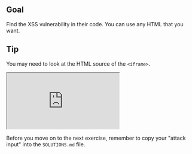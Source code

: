 ## Goal

Find the XSS vulnerability in their code. You can use any HTML that you want.

## Tip

You may need to look at the HTML source of the `<iframe>`.

<iframe src='http://localhost:4110'></iframe>

Before you move on to the next exercise, remember to copy your "attack input" into the `SOLUTIONS.md` file.
